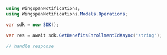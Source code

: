 <!-- Start SDK Example Usage -->
```csharp
using WingspanNotifications;
using WingspanNotifications.Models.Operations;

var sdk = new SDK();

var res = await sdk.GetBenefitsEnrollmentIdAsync("string");

// handle response
```
<!-- End SDK Example Usage -->